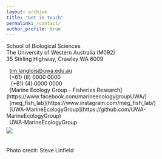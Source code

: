 ```yaml
---
layout: archive
title: "Get in touch"
permalink: /contact/
author_profile: true
---
```


<p class="address"><i class="far fa-building"></i> School of Biological Sciences<br>
The University of Western Australia (M092)<br>
35 Stirling Highway, Crawley WA 6009</p>


<p class="phoneemail"><i class="far fa-envelope-open"></i>&nbsp;&nbsp;<a href="mailto:tim.langlois@uwa.edu.au">tim.langlois@uwa.edu.au</a><br>
<i class="fas fa-phone"></i>&nbsp;&nbsp;(+61) (8) 0000 0000<br>
<i class="fas fa-mobile-alt"></i>&nbsp;&nbsp; (+61) (4) 0000 0000<br>
<i class="fab fa-facebook"></i>&nbsp;&nbsp;[Marine Ecology Group - Fisheries Research](https://www.facebook.com/marineecologygroupUWA/)<br>
<i class="fab fa-instagram"></i>&nbsp;&nbsp;[meg_fish_lab](https://www.instagram.com/meg_fish_lab/)<br>
<i class="fab fa-github"></i>&nbsp;&nbsp;[UWA-MarineEcologyGroup](https://github.com/UWA-MarineEcologyGroup)<br>
<i class="fab fa-github"></i>&nbsp;&nbsp;UWA-MarineEcologyGroup<br>
<img src='/images/BRUV_Steve_2.jpg' vspace="5">
<figcaption><br>Photo credit: Steve Linfield</figcaption>
